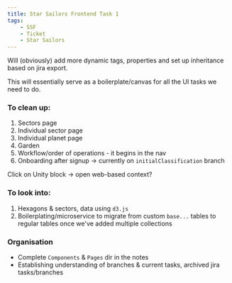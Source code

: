 ```yaml
---
title: Star Sailors Frontend Task 1
tags:
    - SSF
    - Ticket
    - Star Sailors
---
```

Will (obviously) add more dynamic tags, properties and set up inheritance based on jira export.

This will essentially serve as a boilerplate/canvas for all the UI tasks we need to do.

### To clean up:
1. Sectors page
2. Individual sector page
3. Individual planet page
4. Garden
5. Workflow/order of operations - it begins in the nav
6. Onboarding after signup -> currently on `initialClassification` branch

Click on Unity block -> open web-based context?

### To look into:
1. Hexagons & sectors, data using `d3.js`
2. Boilerplating/microservice to migrate from custom `base...` tables to regular tables once we've added multiple collections

### Organisation
* Complete `Components` & `Pages` dir in the notes
* Establishing understanding of branches & current tasks, archived jira tasks/branches